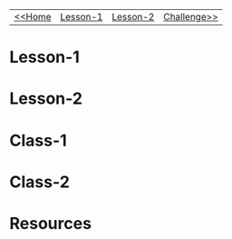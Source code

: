 |                      |                                 |                                 |                                     |
|--------------------- |-------------------------------- |-------------------------------- |------------------------------------ |
| [<<Home](../index.md) | [Lesson-1](./lesson-1/readme.md) | [Lesson-2](./lesson-2/readme.md) | [Challenge>>](./challenge/readme.md) |


# Lesson-1


# Lesson-2


# Class-1


# Class-2


# Resources
